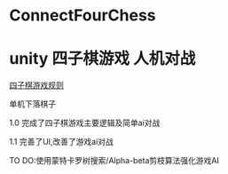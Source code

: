 # ConnectFourChess
unity 四子棋游戏 人机对战
==

[四子棋游戏规则](https://baike.baidu.com/item/%E5%9B%9B%E5%AD%90%E6%A3%8B "四子棋游戏规则")

单机下落棋子

1.0 完成了四子棋游戏主要逻辑及简单ai对战

1.1 完善了UI,改善了游戏ai对战


TO DO:使用蒙特卡罗树搜索/Alpha-beta剪枝算法强化游戏AI  
